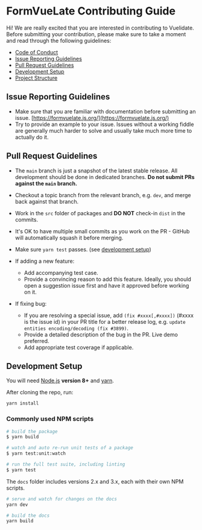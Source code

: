 # FormVueLate Contributing Guide

Hi! We are really excited that you are interested in contributing to Vuelidate. Before submitting your contribution, please make sure to take a moment and read through the following guidelines:

- [Code of Conduct](https://github.com/formvuelate/formvuelate/blob/main/.github/CODE_OF_CONDUCT.md)
- [Issue Reporting Guidelines](#issue-reporting-guidelines)
- [Pull Request Guidelines](#pull-request-guidelines)
- [Development Setup](#development-setup)
- [Project Structure](#project-structure)

## Issue Reporting Guidelines

- Make sure that you are familiar with documentation before submitting an issue. [https://formvuelate.js.org/](https://formvuelate.js.org/)
- Try to provide an example to your issue. Issues without a working fiddle are generally much harder to solve and usually take much more time to actually do it.

## Pull Request Guidelines

- The `main` branch is just a snapshot of the latest stable release. All development should be done in dedicated branches. **Do not submit PRs against the `main` branch.**

- Checkout a topic branch from the relevant branch, e.g. `dev`, and merge back against that branch.

- Work in the `src` folder of packages and **DO NOT** check-in `dist` in the commits.

- It's OK to have multiple small commits as you work on the PR - GitHub will automatically squash it before merging.

- Make sure `yarn test` passes. (see [development setup](#development-setup))

- If adding a new feature:
  - Add accompanying test case.
  - Provide a convincing reason to add this feature. Ideally, you should open a suggestion issue first and have it approved before working on it.

- If fixing bug:
  - If you are resolving a special issue, add `(fix #xxxx[,#xxxx])` (#xxxx is the issue id) in your PR title for a better release log, e.g. `update entities encoding/decoding (fix #3899)`.
  - Provide a detailed description of the bug in the PR. Live demo preferred.
  - Add appropriate test coverage if applicable.

## Development Setup

You will need [Node.js](http://nodejs.org) **version 8+** and [yarn](https://yarnpkg.com/en/docs/install).

After cloning the repo, run:

``` bash
yarn install
```

### Commonly used NPM scripts

``` bash
# build the package
$ yarn build

# watch and auto re-run unit tests of a package
$ yarn test:unit:watch

# run the full test suite, including linting
$ yarn test
```

The `docs` folder includes versions 2.x and 3.x, each with their own NPM scripts.

``` bash
# serve and watch for changes on the docs
yarn dev

# build the docs
yarn build
```
